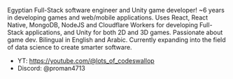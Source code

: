 <!-- Old:
- 👋 Hi, I’m @proman4713
- 👀 I’m interested in programming
- 💞️ I’m looking to collaborate on creating games, websites and apps
- 📫 How to reach me (discord username: "@proman4713" )
- 👀 I'm looking for developers to collaborate with...
-->

Egyptian Full-Stack software engineer and Unity game developer! ~6 years in developing games and web/mobile applications. Uses React, React Native, MongoDB, NodeJS and Cloudflare Workers for developing Full-Stack applications, and Unity for both 2D and 3D games. Passionate about game dev. Bilingual in English and Arabic. Currently expanding into the field of data science to create smarter software.

- YT: https://youtube.com/@lots_of_codeswallop
- Discord: @proman4713


<!---
proman4713/proman4713 is a ✨ special ✨ repository because its `README.md` (this file) appears on your GitHub profile.
You can click the Preview link to take a look at your changes.
--->
